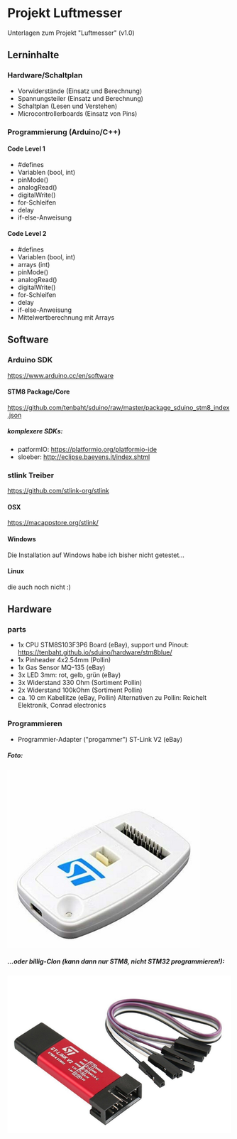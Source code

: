 
# Projekt Luftmesser

Unterlagen zum Projekt "Luftmesser" (v1.0)


## Lerninhalte

### Hardware/Schaltplan
- Vorwiderstände (Einsatz und Berechnung)
- Spannungsteiler (Einsatz und Berechnung)
- Schaltplan (Lesen und Verstehen)
- Microcontrollerboards (Einsatz von Pins)

### Programmierung (Arduino/C++)
#### Code Level 1
- #defines
- Variablen (bool, int)
- pinMode()
- analogRead()
- digitalWrite()
- for-Schleifen
- delay
- if-else-Anweisung

#### Code Level 2
- #defines
- Variablen (bool, int)
- arrays (int)
- pinMode()
- analogRead()
- digitalWrite()
- for-Schleifen
- delay
- if-else-Anweisung
- Mittelwertberechnung mit Arrays
## Software
### Arduino SDK
https://www.arduino.cc/en/software
#### STM8 Package/Core
https://github.com/tenbaht/sduino/raw/master/package_sduino_stm8_index.json

##### komplexere SDKs:
- patformIO:  https://platformio.org/platformio-ide
- sloeber: http://eclipse.baeyens.it/index.shtml

### stlink Treiber
https://github.com/stlink-org/stlink
#### OSX
https://macappstore.org/stlink/
#### Windows
Die Installation auf Windows habe ich bisher nicht getestet...
#### Linux
die auch noch nicht :)

## Hardware
### parts
- 1x CPU STM8S103F3P6 Board (eBay), support und Pinout: https://tenbaht.github.io/sduino/hardware/stm8blue/
- 1x Pinheader 4x2.54mm (Pollin)
- 1x Gas Sensor MQ-135 (eBay)
- 3x LED 3mm: rot, gelb, grün (eBay)
- 3x Widerstand 330 Ohm (Sortiment Pollin)
- 2x Widerstand 100kOhm (Sortiment Pollin)
- ca. 10 cm Kabellitze (eBay, Pollin)
Alternativen zu Pollin: Reichelt Elektronik, Conrad electronics
### Programmieren
- Programmier-Adapter ("progammer") ST-Link V2 (eBay)
##### Foto:
<img src="https://github.com/kokospalme/P13_Luftmesser/blob/main/Bilder/ST%20Link%20programmer.png">

##### ...oder billig-Clon (kann dann nur STM8, nicht STM32 programmieren!):
<img src="https://github.com/kokospalme/P13_Luftmesser/blob/main/Bilder/clone%20STlinkv2.png">





